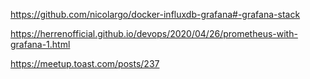 

https://github.com/nicolargo/docker-influxdb-grafana#-grafana-stack


https://herrenofficial.github.io/devops/2020/04/26/prometheus-with-grafana-1.html

https://meetup.toast.com/posts/237


